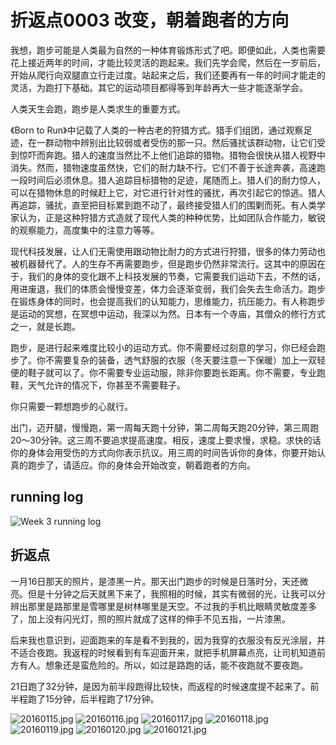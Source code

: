 # 折返点0003 改变，朝着跑者的方向

我想，跑步可能是人类最为自然的一种体育锻炼形式了吧。即便如此，人类也需要花上接近两年的时间，才能比较灵活的跑起来。我们先学会爬，然后在一岁前后，开始从爬行向双腿直立行走过度。站起来之后，我们还要再有一年的时间才能走的灵活，为跑打下基础。其它的运动项目都得等到年龄再大一些才能逐渐学会。

人类天生会跑，跑步是人类求生的重要方式。

《Born to Run》中记载了人类的一种古老的狩猎方式。猎手们组团，通过观察足迹，在一群动物中辨别出比较弱或者受伤的那一只。然后骚扰该群动物，让它们受到惊吓而奔跑。猎人的速度当然比不上他们追踪的猎物。猎物会很快从猎人视野中消失。然而，猎物速度虽然快，它们的耐力缺不行。它们不善于长途奔袭，高速跑一段时间后必须休息。猎人追踪目标猎物的足迹，尾随而上。猎人们的耐力惊人，可以在猎物休息的时候赶上它，对它进行针对性的骚扰，再次引起它的惊逃。猎人再追踪，骚扰，直至把目标累到跑不动了，最终接受猎人们的围剿而死。有人类学家认为，正是这种狩猎方式造就了现代人类的种种优势，比如团队合作能力，敏锐的观察能力，高度集中的注意力等等。

现代科技发展，让人们无需使用跟动物比耐力的方式进行狩猎，很多的体力劳动也被机器替代了。人的生存不再需要跑步，但是跑步仍然非常流行。这其中的原因在于，我们的身体的变化跟不上科技发展的节奏，它需要我们运动下去，不然的话，用进废退，我们的体质会慢慢变差，体力会逐渐变弱，我们会失去生命活力。跑步在锻炼身体的同时，也会提高我们的认知能力，思维能力，抗压能力。有人称跑步是运动的冥想，在冥想中运动，我深以为然。日本有一个寺庙，其僧众的修行方式之一，就是长跑。

跑步，是进行起来难度比较小的运动方式。你不需要经过刻意的学习，你已经会跑步了。你不需要复杂的装备，透气舒服的衣服（冬天要注意一下保暖）加上一双轻便的鞋子就可以了。你不需要专业运动服，除非你要跑长距离。你不需要，专业跑鞋，天气允许的情况下，你甚至不需要鞋子。

你只需要一颗想跑步的心就行。

出门，迈开腿，慢慢跑，第一周每天跑十分钟，第二周每天跑20分钟，第三周跑20～30分钟。这三周不要追求提高速度。相反，速度上要求慢，求稳。求快的话你的身体会用受伤的方式向你表示抗议。用三周的时间告诉你的身体，你要开始认真的跑步了，请适应。你的身体会开始改变，朝着跑者的方向。

## running log

![Week 3 running log](http://upload-images.jianshu.io/upload_images/118382-cc5d2e0207e96b3d.png?imageMogr2/auto-orient/strip%7CimageView2/2/w/1240)

## 折返点

一月16日那天的照片，是漆黑一片。那天出门跑步的时候是日落时分，天还微亮。但是十分钟之后天就黑下来了，我照相的时候，其实有微弱的光，让我可以分辨出那里是路那里是雪哪里是树林哪里是天空。不过我的手机比眼睛灵敏度差多了，加上没有闪光灯，照的照片就成了这样的伸手不见五指，一片漆黑。

后来我也意识到，迎面跑来的车是看不到我的，因为我穿的衣服没有反光涂层，并不适合夜跑。我返程的时候看到有车迎面开来，就把手机屏幕点亮，让司机知道前方有人。想象还是蛮危险的。所以，如过是路跑的话，能不夜跑就不要夜跑。

21日跑了32分钟，是因为前半段跑得比较快，而返程的时候速度提不起来了。前半程跑了15分钟，后半程跑了17分钟。

![20160115.jpg](http://upload-images.jianshu.io/upload_images/118382-9bd54bd95dd5be08.jpg?imageMogr2/auto-orient/strip%7CimageView2/2/w/1240)
![20160116.jpg](http://upload-images.jianshu.io/upload_images/118382-993a06550de4a9ff.jpg?imageMogr2/auto-orient/strip%7CimageView2/2/w/1240)
![20160117.jpg](http://upload-images.jianshu.io/upload_images/118382-ffa06a43020ff293.jpg?imageMogr2/auto-orient/strip%7CimageView2/2/w/1240)
![20160118.jpg](http://upload-images.jianshu.io/upload_images/118382-6fb43758c52c2dbf.jpg?imageMogr2/auto-orient/strip%7CimageView2/2/w/1240)
![20160119.jpg](http://upload-images.jianshu.io/upload_images/118382-8d1608081e3d9b25.jpg?imageMogr2/auto-orient/strip%7CimageView2/2/w/1240)
![20160120.jpg](http://upload-images.jianshu.io/upload_images/118382-8b11862174ddc18c.jpg?imageMogr2/auto-orient/strip%7CimageView2/2/w/1240)
![20160121.jpg](http://upload-images.jianshu.io/upload_images/118382-6ed58c5d6c392e36.jpg?imageMogr2/auto-orient/strip%7CimageView2/2/w/1240)